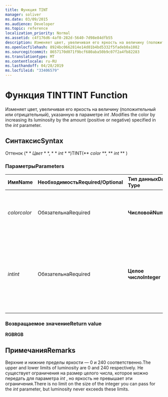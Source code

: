 ```yaml
---
title: Функция TINT
manager: soliver
ms.date: 03/09/2015
ms.audience: Developer
ms.topic: reference
localization_priority: Normal
ms.assetid: c4f176d6-4af0-282d-5640-7d98e84dfb55
description: Изменяет цвет, увеличивая его яркость на величину (положительный или отрицательный), указанную в параметре int.
ms.openlocfilehash: 8924bc0662814e14d01b4bd5332f5fadeb0a1082
ms.sourcegitcommit: 8657170d071f9bcf680aba50b9c07f2a4fb82283
ms.translationtype: MT
ms.contentlocale: ru-RU
ms.lasthandoff: 04/28/2019
ms.locfileid: "33406579"
---
```

# <a name="tint-function"></a><span data-ttu-id="f05e2-103">Функция TINT</span><span class="sxs-lookup"><span data-stu-id="f05e2-103">TINT Function</span></span>

<span data-ttu-id="f05e2-104">Изменяет цвет, увеличивая его яркость на величину (положительный или отрицательный), указанную в параметре _int_ .</span><span class="sxs-lookup"><span data-stu-id="f05e2-104">Modifies the color by increasing its luminosity by the amount (positive or negative) specified in the  _int_ parameter.</span></span> 
  
## <a name="syntax"></a><span data-ttu-id="f05e2-105">Синтаксис</span><span class="sxs-lookup"><span data-stu-id="f05e2-105">Syntax</span></span>

<span data-ttu-id="f05e2-106">Оттенок (\* \* *Цвет* \* \*, \* \* *int* \* \*)</span><span class="sxs-lookup"><span data-stu-id="f05e2-106">TINT(\*\* *color* \*\*, \*\* *int* \*\* )</span></span> 
  
### <a name="parameters"></a><span data-ttu-id="f05e2-107">Параметры</span><span class="sxs-lookup"><span data-stu-id="f05e2-107">Parameters</span></span>

|<span data-ttu-id="f05e2-108">**Имя**</span><span class="sxs-lookup"><span data-stu-id="f05e2-108">**Name**</span></span>|<span data-ttu-id="f05e2-109">**Необходимость**</span><span class="sxs-lookup"><span data-stu-id="f05e2-109">**Required/Optional**</span></span>|<span data-ttu-id="f05e2-110">**Тип данных**</span><span class="sxs-lookup"><span data-stu-id="f05e2-110">**Data Type**</span></span>|<span data-ttu-id="f05e2-111">**Описание**</span><span class="sxs-lookup"><span data-stu-id="f05e2-111">**Description**</span></span>|
|:-----|:-----|:-----|:-----|
| <span data-ttu-id="f05e2-112">_color_</span><span class="sxs-lookup"><span data-stu-id="f05e2-112">_color_</span></span> <br/> |<span data-ttu-id="f05e2-113">Обязательна</span><span class="sxs-lookup"><span data-stu-id="f05e2-113">Required</span></span>  <br/> |<span data-ttu-id="f05e2-114">**Числовой**</span><span class="sxs-lookup"><span data-stu-id="f05e2-114">**Numeric**</span></span> <br/> |<span data-ttu-id="f05e2-115">Цветовой индекс Microsoft Visio или значение RGB цвета.</span><span class="sxs-lookup"><span data-stu-id="f05e2-115">The Microsoft Visio color index or RGB value of the color.</span></span>  <br/> |
| <span data-ttu-id="f05e2-116">_int_</span><span class="sxs-lookup"><span data-stu-id="f05e2-116">_int_</span></span> <br/> |<span data-ttu-id="f05e2-117">Обязательна</span><span class="sxs-lookup"><span data-stu-id="f05e2-117">Required</span></span>  <br/> |<span data-ttu-id="f05e2-118">**Целое число**</span><span class="sxs-lookup"><span data-stu-id="f05e2-118">**Integer**</span></span> <br/> |<span data-ttu-id="f05e2-119">Величина, на которую увеличивается яркость цвета.</span><span class="sxs-lookup"><span data-stu-id="f05e2-119">The amount by which to increase the luminosity of the color.</span></span> <span data-ttu-id="f05e2-120">Может быть положительным или отрицательным.</span><span class="sxs-lookup"><span data-stu-id="f05e2-120">Can be positive or negative.</span></span>  <br/> |
   
### <a name="return-value"></a><span data-ttu-id="f05e2-121">Возвращаемое значение</span><span class="sxs-lookup"><span data-stu-id="f05e2-121">Return value</span></span>

 <span data-ttu-id="f05e2-122">**RGB**</span><span class="sxs-lookup"><span data-stu-id="f05e2-122">**RGB**</span></span>
  
## <a name="remarks"></a><span data-ttu-id="f05e2-123">Примечания</span><span class="sxs-lookup"><span data-stu-id="f05e2-123">Remarks</span></span>

<span data-ttu-id="f05e2-124">Верхние и нижние пределы яркости — 0 и 240 соответственно.</span><span class="sxs-lookup"><span data-stu-id="f05e2-124">The upper and lower limits of luminosity are 0 and 240 respectively.</span></span> <span data-ttu-id="f05e2-125">Не существует ограничения на размер целого числа, которое можно передать для параметра _int_ , но яркость не превышает эти ограничения.</span><span class="sxs-lookup"><span data-stu-id="f05e2-125">There is no limit on the size of the integer you can pass for the  _int_ parameter, but luminosity never exceeds these limits.</span></span> 
  

